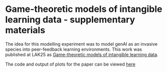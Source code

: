 # Game-theoretic models of intangible learning data - supplementary materials

The idea for this modelling experiment was to model genAI as an invasive species into peer-feedback learning environments.
This work was published at LAK25 as [Game-theoretic models of intangible learning data](getlink).

The code and output of plots for the paper can be viewed [here](https://htmlpreview.github.io/?https://github.com/benwhicks/LAK25-EGT-modelling-GenAI-invasive-species/blob/main/EGT-modelling-LLM-invasion.html)
